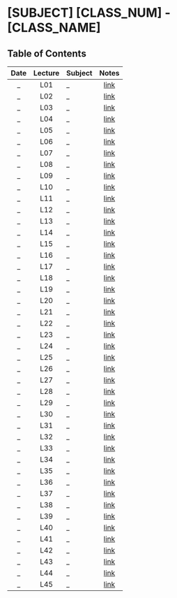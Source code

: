 # [SUBJECT] [CLASS_NUM] - [CLASS_NAME]

## Table of Contents

Date | Lecture | Subject | Notes
:--: | :-: | :------ | :---:
 _ | L01 | _ | [link](L01.md)
 _ | L02 | _ | [link](L02.md)
 _ | L03 | _ | [link](L03.md)
 _ | L04 | _ | [link](L04.md)
 _ | L05 | _ | [link](L05.md)
 _ | L06 | _ | [link](L06.md)
 _ | L07 | _ | [link](L07.md)
 _ | L08 | _ | [link](L08.md)
 _ | L09 | _ | [link](L09.md)
 _ | L10 | _ | [link](L10.md)
 _ | L11 | _ | [link](L11.md)
 _ | L12 | _ | [link](L12.md)
 _ | L13 | _ | [link](L13.md)
 _ | L14 | _ | [link](L14.md)
 _ | L15 | _ | [link](L15.md)
 _ | L16 | _ | [link](L16.md)
 _ | L17 | _ | [link](L17.md)
 _ | L18 | _ | [link](L18.md)
 _ | L19 | _ | [link](L19.md)
 _ | L20 | _ | [link](L20.md)
 _ | L21 | _ | [link](L21.md)
 _ | L22 | _ | [link](L22.md)
 _ | L23 | _ | [link](L23.md)
 _ | L24 | _ | [link](L24.md)
 _ | L25 | _ | [link](L25.md)
 _ | L26 | _ | [link](L26.md)
 _ | L27 | _ | [link](L27.md)
 _ | L28 | _ | [link](L28.md)
 _ | L29 | _ | [link](L29.md)
 _ | L30 | _ | [link](L30.md)
 _ | L31 | _ | [link](L31.md)
 _ | L32 | _ | [link](L32.md)
 _ | L33 | _ | [link](L33.md)
 _ | L34 | _ | [link](L34.md)
 _ | L35 | _ | [link](L35.md)
 _ | L36 | _ | [link](L36.md)
 _ | L37 | _ | [link](L37.md)
 _ | L38 | _ | [link](L38.md)
 _ | L39 | _ | [link](L39.md)
 _ | L40 | _ | [link](L40.md)
 _ | L41 | _ | [link](L41.md)
 _ | L42 | _ | [link](L42.md)
 _ | L43 | _ | [link](L43.md)
 _ | L44 | _ | [link](L44.md)
 _ | L45 | _ | [link](L45.md)